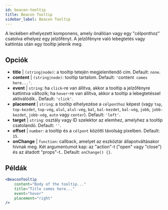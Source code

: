 ```yaml
---
id: beacon-tooltip
title: Beacon Tooltip
sidebar_label: Beacon Tooltip
---
```


A leckében elhelyezett komponens, amely önállóan vagy egy "célponthoz" csatolva elhelyez egy jelzőfényt. A jelzőfényre való lebegtetés vagy kattintás után egy tooltip jelenik meg.

## Opciók

* __title__ | `(string|node)`: a tooltip tetején megjelenítendő cím. Default: `none`.
* __content__ | `(string|node)`: tooltip tartalom. Default: `'`content` comes here...'`.
* __event__ | `string`: ha `click`-re van állítva, akkor a tooltip a jelzőfényre kattintva változik; ha `hover`-re van állítva, akkor a tooltip a lebegtetéssel aktiválódik.. Default: `'click'`.
* __placement__ | `string`: a tooltip elhelyezése a `célponthoz` képest (vagy `top`, `top-kezdet`, `top-vég`, `alul`, `alul-vég`, `bal`, `bal-kezdet`, `bal-vég`, `jobb`, `jobb-kezdet`, `jobb-vég`, `auto` vagy `center`). Default: `'left'`.
* __target__ | `string`: osztály vagy ID szelektor az elemhez, amelyhez a tooltip csatolandó. Default: `''`.
* __offset__ | `number`: a tooltip és a `célpont` közötti távolság pixelben. Default: `15`.
* __onChange__ | `function`: callback, amelyet az eszköztár állapotváltásakor hívnak meg. Két argumentumot kap: az "action"-t ("open" vagy "close") és az átadott "props"-t.. Default: `onChange() {}`.


## Példák

```jsx live
<BeaconTooltip
    content="Body of the tooltip..."
    title="Title comes here..."
    event="hover"
    placement="right"
/>
```



